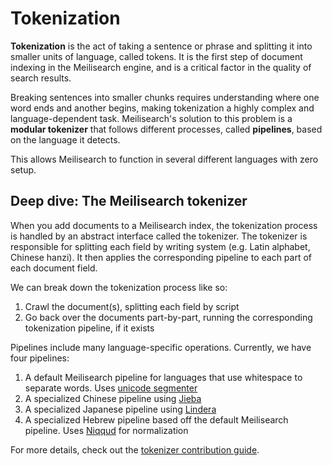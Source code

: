 # Tokenization

**Tokenization** is the act of taking a sentence or phrase and splitting it into smaller units of language, called tokens. It is the first step of document indexing in the Meilisearch engine, and is a critical factor in the quality of search results.

Breaking sentences into smaller chunks requires understanding where one word ends and another begins, making tokenization a highly complex and language-dependent task. Meilisearch's solution to this problem is a **modular tokenizer** that follows different processes, called **pipelines**, based on the language it detects.

This allows Meilisearch to function in several different languages with zero setup.

## Deep dive: The Meilisearch tokenizer

When you add documents to a Meilisearch index, the tokenization process is handled by an abstract interface called the tokenizer. The tokenizer is responsible for splitting each field by writing system (e.g. Latin alphabet, Chinese hanzi). It then applies the corresponding pipeline to each part of each document field.

We can break down the tokenization process like so:

1. Crawl the document(s), splitting each field by script
2. Go back over the documents part-by-part, running the corresponding tokenization pipeline, if it exists

Pipelines include many language-specific operations. Currently, we have four pipelines:

1. A default Meilisearch pipeline for languages that use whitespace to separate words. Uses [unicode segmenter](https://github.com/unicode-rs/unicode-segmentation)
2. A specialized Chinese pipeline using [Jieba](https://github.com/messense/jieba-rs)
3. A specialized Japanese pipeline using [Lindera](https://github.com/lindera-morphology/lindera)
4. A specialized Hebrew pipeline based off the default Meilisearch pipeline. Uses [Niqqud](https://docs.rs/niqqud/latest/niqqud/) for normalization

For more details, check out the [tokenizer contribution guide](https://github.com/meilisearch/charabia/blob/main/CONTRIBUTING.md).
